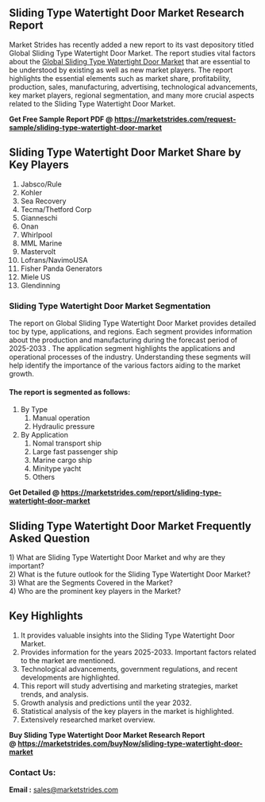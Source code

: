 <h2>Sliding Type Watertight Door Market Research Report</h2>
<p>Market Strides has recently added a new report to its vast depository titled Global Sliding Type Watertight Door Market. The report studies vital factors about the&nbsp;<a href="https://marketstrides.com/report/sliding-type-watertight-door-market">Global Sliding Type Watertight Door Market</a>&nbsp;that are essential to be understood by existing as well as new market players. The report highlights the essential elements such as market share, profitability, production, sales, manufacturing, advertising, technological advancements, key market players, regional segmentation, and many more crucial aspects related to the Sliding Type Watertight Door Market.</p>
<p><strong>Get Free Sample Report PDF @&nbsp;<a href="https://marketstrides.com/request-sample/sliding-type-watertight-door-market">https://marketstrides.com/request-sample/sliding-type-watertight-door-market</a></strong></p>
<h2><strong>Sliding Type Watertight Door Market Share by Key Players</strong></h2>
<ol>
<li>Jabsco/Rule</li>
<li>Kohler</li>
<li>Sea Recovery</li>
<li>Tecma/Thetford Corp</li>
<li>Gianneschi</li>
<li>Onan</li>
<li>Whirlpool</li>
<li>MML Marine</li>
<li>Mastervolt</li>
<li>Lofrans/NavimoUSA</li>
<li>Fisher Panda Generators</li>
<li>Miele US</li>
<li>Glendinning</li>
</ol>
<h3><strong>Sliding Type Watertight Door Market Segmentation</strong></h3>
<p>The report on Global Sliding Type Watertight Door Market provides detailed toc by type, applications, and regions. Each segment provides information about the production and manufacturing during the forecast period of 2025-2033 . The application segment highlights the applications and operational processes of the industry. Understanding these segments will help identify the importance of the various factors aiding to the market growth.</p>
<h4>The report is segmented as follows:</h4>
<ol>
<li>By Type
<ol>
<li>Manual operation</li>
<li>Hydraulic pressure</li>
</ol>
</li>
<li>By Application
<ol>
<li>Nomal transport ship</li>
<li>Large fast passenger ship</li>
<li>Marine cargo ship</li>
<li>Minitype yacht</li>
<li>Others</li>
</ol>
</li>
</ol>
<p><strong>Get Detailed @&nbsp;<a href="https://marketstrides.com/report/sliding-type-watertight-door-market">https://marketstrides.com/report/sliding-type-watertight-door-market</a></strong></p>
<h2 class=""><strong>Sliding Type Watertight Door Market Frequently Asked Question</strong></h2>
<div class="">1) What are&nbsp;Sliding Type Watertight Door Market and why are they important?
<div class="">
<div class="">2) What is the future outlook for the Sliding Type Watertight Door Market?</div>
</div>
</div>
<div class="">3) What are the Segments Covered in the Market?</div>
<div class="">4) Who are the prominent key players in the Market?</div>
<h2><strong>Key Highlights</strong></h2>
<div class="">
<ol>
<li>It provides valuable insights into the Sliding Type Watertight Door Market.</li>
<li>Provides information for the years 2025-2033. Important factors related to the market are mentioned.</li>
<li>Technological advancements, government regulations, and recent developments are highlighted.</li>
<li>This report will study advertising and marketing strategies, market trends, and analysis.</li>
<li>Growth analysis and predictions until the year 2032.</li>
<li>Statistical analysis of the key players in the market is highlighted.</li>
<li>Extensively researched market overview.</li>
</ol>
<p><strong>Buy Sliding Type Watertight Door Market Research Report @&nbsp;<a href="https://marketstrides.com/buyNow/sliding-type-watertight-door-market">https://marketstrides.com/buyNow/sliding-type-watertight-door-market</a></strong></p>
<h3>Contact Us:</h3>
<p><strong>Email :</strong> <a href="mailto:sales@marketstrides.com">sales@marketstrides.com</a></p>
</div>
